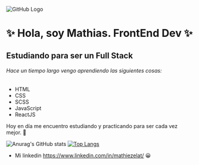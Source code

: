 ![GitHub Logo](https://programacion.net/files/article/article_02166_.png)
#  ✨ Hola, soy Mathias. FrontEnd Dev ✨

## Estudiando para ser un Full Stack

###### Hace un tiempo largo vengo aprendiendo las siguientes cosas:
- HTML
- CSS
- SCSS
- JavaScript
- ReactJS

Hoy en día me encuentro estudiando y practicando para ser cada vez mejor. 🤯

![Anurag's GitHub stats](https://github-readme-stats.vercel.app/api?username=mathiezelat&show_icons=true&theme=dark)
[![Top Langs](https://github-readme-stats.vercel.app/api/top-langs/?username=anuraghazra&layout=compact)](https://github.com/anuraghazra/github-readme-stats)
- Mi linkedin https://www.linkedin.com/in/mathiezelat/ 😀


<!---
mathiezelat/mathiezelat is a ✨ special ✨ repository because its `README.md` (this file) appears on your GitHub profile.
You can click the Preview link to take a look at your changes.
--->
